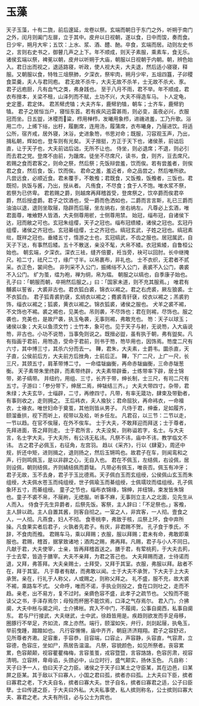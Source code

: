 # 玉藻
天子玉藻，十有二旒，前后邃延，龙卷以祭。玄端而朝日于东门之外，听朔于南门之外，闰月则阖门左扉，立于其中。皮弁以日视朝，遂以食，日中而馂，奏而食。日少牢，朔月大牢；五饮：上水、浆、酒、醴、酏。卒食，玄端而居。动则左史书之，言则右史书之，御瞽几声之上下。年不顺成，则天子素服，乘素车，食无乐。
诸侯玄端以祭，裨冕以朝，皮弁以听朔于大庙，朝服以日视朝于内朝。朝，辨色始入。君日出而视之，退适路寝，听政，使人视大夫，大夫退，然后适小寝寝，释服。又朝服以食，特牲三俎祭肺，夕深衣，祭牢肉，朔月少牢，五俎四簋，子卯稷食菜羹，夫人与君同庖。
君无故不杀牛，大夫无故不杀羊，士无故不杀犬、豕。君子远庖厨，凡有血气之类，弗身践也。
至于八月不雨，君不举。年不顺成，君衣布搢本，关梁不租，山泽列而不赋，土功不兴，大夫不得造车马。
卜人定龟，史定墨，君定体。
君羔幦虎犆；大夫齐车，鹿幦豹犆，朝车；士齐车，鹿幦豹犆。
君子之居恒当户，寝恒东首。若有疾风迅雷甚雨，则必变，虽夜必兴，衣服冠而坐。日五盥，沐稷而𫖃粱，栉用椫栉，发曦用象栉，进禨进羞，工乃升歌。浴用二巾，上𫄨下绤，出杅，履蒯席，连用汤，履蒲席，衣布曦身，乃屦进饮。将适公所，宿齐戒，居外寝，沐浴，史进象笏，书思对命；既服，习容观玉声，乃出，揖私朝，辉如也，登车则有光矣。
天子搢挺，方正于天下也，诸侯荼，前诎后直，让于天子也，大夫前诎后诎，无所不让也。
侍坐，则必退席；不退，则必引而去君之党。登席不由前，为躐席。徒坐不尽席尺，读书，食，则齐，豆去席尺。
若赐之食而君客之，则命之祭，然后祭；先饭辩尝羞，饮而俟。若有尝羞者，则俟君之食，然后食，饭，饮而俟。
君命之羞，羞近者，命之品尝之，然后唯所欲。凡尝远食，必顺近食。君未覆手，不敢飧；君既食，又饭飧，饭飧者，三饭也。君既彻，执饭与酱，乃出，授从者。
凡侑食，不尽食；食于人不饱。唯水浆不祭，若祭为已侪卑。
君若赐之爵，则越席再拜稽首受，登席祭之，饮卒爵而俟君卒爵，然后授虚爵。君子之饮酒也，受一爵而色洒如也，二爵而言言斯，礼已三爵而油油以退，退则坐取屦，隐辟而后屦，坐左纳右，坐右纳左。
凡尊必上玄酒，唯君面尊，唯飨野人皆酒，大夫侧尊用棜，士侧尊用禁。
始冠，缁布冠，自诸侯下达，冠而敝之可也。玄冠朱组缨，天子之冠也。缁布冠缋緌，诸侯之冠也。玄冠丹组缨，诸侯之齐冠也。玄冠綦组缨，士之齐冠也。缟冠玄武，子姓之冠也。缟冠素纰，既祥之冠也。垂緌五寸，惰游之士也，玄冠缟武，不齿之服也。居冠属武，自天子下达，有事然后緌。五十不散送，亲没不髦，大帛不緌。衣冠紫緌，自鲁桓公始也。
朝玄端，夕深衣。深衣三袪，缝齐倍要，衽当旁，袂可以回肘。长中继掩尺。袷二寸，祛尺二寸，缘广寸半。以帛裹布，非礼也。
士不衣织，无君者不贰采。衣正色，裳间色。
非列采不入公门，振𫄨绤不入公门，表裘不入公门，袭裘不入公门。
纩为茧，缊为袍，禅为䌹，帛为褶。
朝服之以缟也，自季康子始也。孔子曰：「朝服而朝，卒朔然后服之。」曰：「国家未道，则不充其服焉。」
唯君有黼裘以誓省，大裘非古也。君衣狐白裘，锦衣以裼之。君之右虎裘，厥左狼裘。士不衣狐白。
君子狐青裘豹褎，玄绡衣以裼之；麑裘青豻褎，绞衣以裼之；羔裘豹饰，缁衣以裼之；狐裘，黄衣以裼之。锦衣狐裘，诸侯之服也。
犬羊之裘不裼，不文饰也不裼。裘之裼也，见美也。吊则袭，不尽饰也；君在则裼，尽饰也。服之袭也，充美也，是故尸袭，执玉龟袭，无事则裼，弗敢充也。
笏：天子以球玉；诸侯以象；大夫以鱼须文竹；士竹本，象可也。见于天子与射，无说笏，入大庙说笏，非古也。小功不说笏，当事免则说之。既搢必盥，虽有执于朝，弗有盥矣。凡有指画于君前，用笏造，受命于君前，则书于笏，笏毕用也，因饰焉。笏度二尺有六寸，其中博三寸，其杀六分而去一。
鞸，君朱，大夫素，士爵韦。圜杀直，天子直，公侯前后方，大夫前方后挫角，士前后正。
鞸，下广二尺，上广一尺，长三尺，其颈五寸，肩革带博二寸。
一命缊韨幽衡，再命赤韨幽衡，三命赤韨葱衡。
天子素带朱里终辟，而素带终辟，大夫素带辟垂，士练带率下辟，居士锦带，弟子缟带。
并纽约，用组、三寸，长齐于带，绅长制，士三尺，有司二尺有五寸。子游曰：「参分带下，绅居二焉，绅韨结三齐。」
大夫大带四寸。杂带，君朱绿；大夫玄华，士缁辟，二寸，再缭四寸。凡带，有率无箴功，肆束及带勤者，有事则收之，走则拥之。
王后袆衣，夫人揄狄；君命屈狄，再命袆衣，一命襢衣，士褖衣。唯世妇命于奠茧，其他则皆从男子。
凡侍于君，绅垂，足如履齐，颐溜垂拱，视下而听上，视带以及袷，听乡任左。
凡君召，以三节：二节以走，一节以趋。在官不俟屦，在外不俟车。
士于大夫，不敢拜迎而拜送；士于尊者，先拜进面，答之拜则走。
士于君所言，大夫没矣，则称谥若字，名士。与大夫言，名士字大夫。于大夫所，有公讳无私讳。凡祭不讳，庙中不讳，教学临文不讳。
古之君子必佩玉，右征角，左宫羽。
趋以《采齐》，行以《肆夏》，周还中规，折还中矩，进则揖之，退则扬之，然后玉锵鸣也。故君子在车，则闻鸾和之声，行则鸣佩玉，是以非辟之心，无自入也。
君在不佩玉，左结佩，右设佩，居则设佩，朝则结佩，齐则綪结佩而爵韨。
凡带必有佩玉，唯丧否。佩玉有冲牙；君子无故，玉不去身，君子于玉比德焉。天子佩白玉而玄组绶，公侯佩山玄玉而朱组绶，大夫佩水苍玉而纯组绶，世子佩瑜玉而綦组绶，士佩瓀玟而缊组绶。孔子佩象环五寸，而綦组绶。
童子之节也，缁布衣锦缘，锦绅，并纽锦，束发皆朱锦也。童子不裘不帛，不屦絇，无缌服。听事不麻，无事则立主人之北面，见先生从人而入。
侍食于先生异爵者，后祭先饭。客祭，主人辞曰：「不足祭也。」客飧，主人辞以疏。主人自置其酱，则客自彻之。一室之人，非宾客，一人彻。壹食之人，一人彻。凡燕食，妇人不彻。
食枣桃李，弗致于核，瓜祭上环，食中弃所操。凡食果实者后君子，火孰者先君子。有庆，非君赐不贺。
孔子食于季氏，不辞，不食肉而飧。
君赐车马，乘以拜赐；衣服，服以拜赐；君未有命，弗敢即乘服也。君赐，稽首，据掌致诸地；酒肉之赐，弗再拜。凡赐，君子与小人不同日。
凡献于君，大夫使宰，士亲，皆再拜稽首送之。膳于君，有荤桃茢，于大夫去茢，于士去荤，皆造于膳宰。大夫不亲拜，为君之答己也。
大夫拜赐而退，士待诺而退，又拜，弗答拜。大夫亲赐士，士拜受，又拜于其室。衣服，弗服以拜。敌者不在，拜于其室。
凡于尊者有献，而弗敢以闻。士于大夫不承贺，下大夫于上大夫承贺。亲在，行礼于人称父，人或赐之，则称父拜之。
礼不盛，服不充，故大裘不裼，乘路车不式。
父命呼，唯而不诺，手执业则投之，食在口则吐之，走而不趋。亲老，出不易方，复不过时。亲癠色容不盛，此孝子之疏节也。
父殁而不能读父之书，手泽存焉尔；母殁而杯圈不能饮焉，口泽之气存焉尔。
君入门，介拂𫔶，大夫中枨与𫔶之间，士介拂枨。宾入不中门，不履阈，公事自𫔶西，私事自𫔶东。
君与尸行接武，大夫继武，士中武，徐趋皆用是。疾趋则欲发而手足毋移，圈豚行不举足，齐如流，席上亦然。端行，颐溜如矢，弁行，剡剡起屦，执龟玉，举前曳踵，蹜蹜如也。
凡行容愓愓，庙中齐齐，朝庭济济翔翔。君子之容舒迟，见所尊者齐遫。足容重，手容恭，目容端，口容止，声容静，头容直，气容肃，立容德，色容庄，坐如尸，燕居告温温。
凡祭，容貌颜色，如见所祭者。丧容累累，色容颠颠，视容瞿瞿梅梅，言容茧茧，戎容暨暨，言容詻詻，色容厉肃，视容清明。立容辨，卑毋谄，头颈必中，山立时行，盛气颠实，扬休玉色。
凡自称：天子曰予一人，伯曰天子之力臣。诸侯之于天子曰某土之守臣某，其在边邑，曰某屏之臣某。其于敌以下曰寡人，小国之君曰孤，摈者亦曰孤。上大夫曰下臣，摈者曰寡君之老，下大夫自名，摈者曰寡大夫。世子自名，摈者曰寡君之适，公子曰臣孽。士曰传遽之臣，于大夫曰外私。大夫私事使，私人摈则称名，公士摈则曰寡大夫、寡君之老。大夫有所往，必与公士为宾也。
